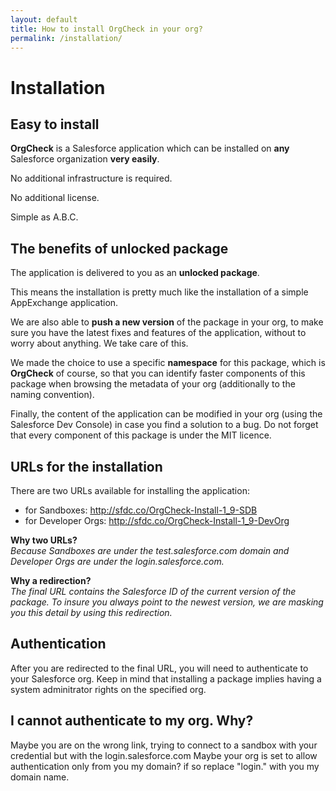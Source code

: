 ```yaml
---
layout: default
title: How to install OrgCheck in your org?
permalink: /installation/
---
```



# Installation



## Easy to install

**OrgCheck** is a Salesforce application which can be installed on **any** Salesforce organization **very easily**.

No additional infrastructure is required.

No additional license.

Simple as A.B.C.



## The benefits of unlocked package

The application is delivered to you as an **unlocked package**.

This means the installation is pretty much like the installation of a simple AppExchange application.

We are also able to **push a new version** of the package in your org, to make sure you have the latest fixes and features of the application, without to worry about anything. We take care of this.

We made the choice to use a specific **namespace** for this package, which is __OrgCheck__ of course, so that you can identify faster components of this package when browsing the metadata of your org (additionally to the naming convention).

Finally, the content of the application can be modified in your org (using the Salesforce Dev Console) in case you find a solution to a bug. Do not forget that every component of this package is under the MIT licence.



## URLs for the installation

There are two URLs available for installing the application:
- for Sandboxes: http://sfdc.co/OrgCheck-Install-1_9-SDB
- for Developer Orgs: http://sfdc.co/OrgCheck-Install-1_9-DevOrg

**Why two URLs?** <br />
*Because Sandboxes are under the test.salesforce.com domain and Developer Orgs are under the login.salesforce.com.*

**Why a redirection?** <br />
*The final URL contains the Salesforce ID of the current version of the package. To insure you always point to the newest version, we are masking you this detail by using this redirection.*



## Authentication

After you are redirected to the final URL, you will need to authenticate to your Salesforce org.
Keep in mind that installing a package implies having a system adminitrator rights on the specified org.

## I cannot authenticate to my org. Why?
Maybe you are on the wrong link, trying to connect to a sandbox with your credential but with the login.salesforce.com
Maybe your org is set to allow authentication only from you my domain? if so replace "login." with you my domain name.


